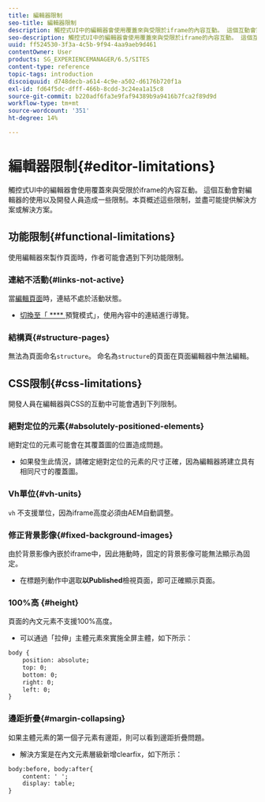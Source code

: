 ```yaml
---
title: 編輯器限制
seo-title: 編輯器限制
description: 觸控式UI中的編輯器會使用覆蓋來與受限於iframe的內容互動。 這個互動會對編輯器的使用以及開發人員造成一些限制。
seo-description: 觸控式UI中的編輯器會使用覆蓋來與受限於iframe的內容互動。 這個互動會對編輯器的使用以及開發人員造成一些限制。
uuid: ff524530-3f3a-4c5b-9f94-4aa9aeb9d461
contentOwner: User
products: SG_EXPERIENCEMANAGER/6.5/SITES
content-type: reference
topic-tags: introduction
discoiquuid: d748decb-a614-4c9e-a502-d6176b720f1a
exl-id: fd64f5dc-dfff-466b-8cdd-3c24ea1a15c8
source-git-commit: b220adf6fa3e9faf94389b9a9416b7fca2f89d9d
workflow-type: tm+mt
source-wordcount: '351'
ht-degree: 14%

---
```


# 編輯器限制{#editor-limitations}

觸控式UI中的編輯器會使用覆蓋來與受限於iframe的內容互動。 這個互動會對編輯器的使用以及開發人員造成一些限制。本頁概述這些限制，並盡可能提供解決方案或解決方案。

## 功能限制{#functional-limitations}

使用編輯器來製作頁面時，作者可能會遇到下列功能限制。

### 連結不活動{#links-not-active}

當[編輯頁面](/help/sites-authoring/editing-content.md)時，連結不處於活動狀態。

* [切換至「 **** ](/help/sites-authoring/editing-content.md#preview-mode) 預覽模式」，使用內容中的連結進行導覽。

### 結構頁{#structure-pages}

無法為頁面命名`structure`。 命名為`structure`的頁面在頁面編輯器中無法編輯。

## CSS限制{#css-limitations}

開發人員在編輯器與CSS的互動中可能會遇到下列限制。

### 絕對定位的元素{#absolutely-positioned-elements}

絕對定位的元素可能會在其覆蓋圖的位置造成問題。

* 如果發生此情況，請確定絕對定位的元素的尺寸正確，因為編輯器將建立具有相同尺寸的覆蓋圖。

### Vh單位{#vh-units}

`vh` 不支援單位，因為iframe高度必須由AEM自動調整。

### 修正背景影像{#fixed-background-images}

由於背景影像內嵌於iframe中，因此捲動時，固定的背景影像可能無法顯示為固定。

* 在標題列動作中選取&#x200B;**以Published**&#x200B;檢視頁面，即可正確顯示頁面。

### 100%高 {#height}

頁面的內文元素不支援100%高度。

* 可以通過「拉伸」主體元素來實施全屏主體，如下所示：

```xml
body {
    position: absolute;
    top: 0;
    bottom: 0;
    right: 0;
    left: 0;
}
```

### 邊距折疊{#margin-collapsing}

如果主體元素的第一個子元素有邊距，則可以看到邊距折疊問題。

* 解決方案是在內文元素層級新增clearfix，如下所示：

```xml
body:before, body:after{
    content: ' ';
    display: table;
}
```
